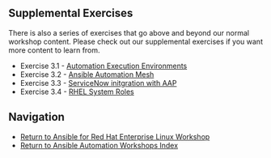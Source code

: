 ## Supplemental Exercises

There is also a series of exercises that go above and beyond our normal workshop content.  Please check out our supplemental exercises if you want more content to learn from.  

- Exercise 3.1 - [Automation Execution Environments](https://external.ink?to=/play.instruqt.com/embedv2/redhat/tracks/getting-started-ansible-builder?token=em_prdwsuxj78anshdl)
- Exercise 3.2 - [Ansible Automation Mesh](https://external.ink?to=/play.instruqt.com/embed/redhat/tracks/getting-started-mesh?token=em_eGpRMNjJl3q9Lp7S&show_challenges=true)
- Exercise 3.3 - [ServiceNow initgration with AAP](https://external.ink?to=/play.instruqt.com/embed/redhat/tracks/getting-started-servicenow-automation?token=em_5ktpLJWtzpbqcDyM&show_challenges=true)
- Exercise 3.4 - [RHEL System Roles](rhel_system_roles)


## Navigation

- [Return to Ansible for Red Hat Enterprise Linux Workshop](../README.md)
- [Return to Ansible Automation Workshops Index](../../../README.md)
